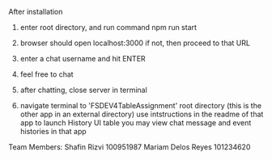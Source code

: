 After installation

1) enter root directory, and run command
	npm run start

2) browser should open localhost:3000
	if not, then proceed to that URL

3) enter a chat username and hit ENTER

4) feel free to chat

5) after chatting, close server in terminal

6) navigate terminal to 'FSDEV4TableAssignment' root directory
	(this is the other app in an external directory)
	use intstructions in the readme of that app to launch History UI table
	you may view chat message and event histories in that app

Team Members:
Shafin Rizvi		100951987
Mariam Delos Reyes	101234620
